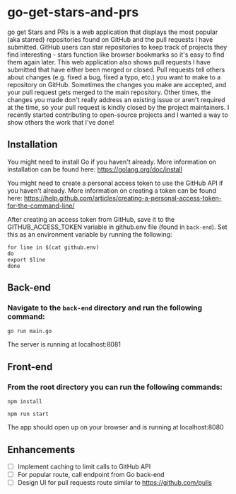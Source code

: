 # go-get-stars-and-prs
go get Stars and PRs is a web application that displays the most popular (aka starred) repositories found on GitHub and the pull requests I have submitted. GitHub users can star repositories to keep track of projects they find interesting - stars function like browser bookmarks so it's easy to find them again later. This web application also shows pull requests I have submitted that have either been merged or closed. Pull requests tell others about changes (e.g. fixed a bug, fixed a typo, etc.) you want to make to a repository on GitHub. Sometimes the changes you make are accepted, and your pull request gets merged to the main repository. Other times, the changes you made don't really address an existing issue or aren't required at the time, so your pull request is kindly closed by the project maintainers. I recently started contributing to open-source projects and I wanted a way to show others the work that I've done!

## Installation
You might need to install Go if you haven't already. More information on installation can be found here: https://golang.org/doc/install

You might need to create a personal access token to use the GitHub API if you haven't already. More information on creating a token can be found here: https://help.github.com/articles/creating-a-personal-access-token-for-the-command-line/

After creating an access token from GitHub, save it to the GITHUB\_ACCESS\_TOKEN variable in github.env file (found in `back-end`). Set this as an environment variable by running the following:
```
for line in $(cat github.env)
do
export $line
done
```

## Back-end
### Navigate to the `back-end` directory and run the following command:
```
go run main.go
```
The server is running at localhost:8081

## Front-end
### From the root directory you can run the following commands:
```
npm install

npm run start
```
The app should open up on your browser and is running at localhost:8080

## Enhancements
- [ ] Implement caching to limit calls to GitHub API
- [ ] For popular route, call endpoint from Go back-end
- [ ] Design UI for pull requests route similar to https://github.com/pulls
